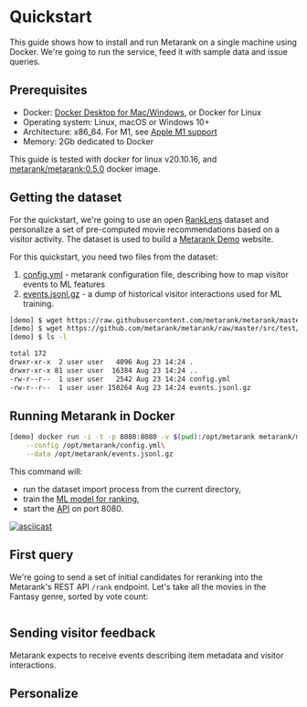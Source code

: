 # Quickstart

This guide shows how to install and run Metarank on a single machine using Docker. We're going to run the service, feed it with
sample data and issue queries.

## Prerequisites

* Docker: [Docker Desktop for Mac/Windows](https://docs.docker.com/engine/install/), or Docker for Linux
* Operating system: Linux, macOS or Windows 10+
* Architecture: x86_64. For M1, see [Apple M1 support](installation.md#apple-m1-support)
* Memory: 2Gb dedicated to Docker

This guide is tested with docker for linux v20.10.16, and [metarank/metarank:0.5.0](https://hub.docker.com/r/metarank/metarank/tags) docker image.

## Getting the dataset

For the quickstart, we're going to use an open [RankLens](https://github.com/metarank/ranklens) dataset and personalize
a set of pre-computed movie recommendations based on a visitor activity. 
The dataset is used to build a [Metarank Demo](https://demo.metarank.ai/) website. 

For this quickstart, you need two files from the dataset:
1. [config.yml](https://raw.githubusercontent.com/metarank/metarank/master/src/test/resources/ranklens/config.yml) - metarank
configuration file, describing how to map visitor events to ML features
2. [events.jsonl.gz](https://github.com/metarank/metarank/blob/master/src/test/resources/ranklens/events/events.jsonl.gz) - 
a dump of historical visitor interactions used for ML training.

```bash
[demo] $ wget https://raw.githubusercontent.com/metarank/metarank/master/src/test/resources/ranklens/config.yml
[demo] $ wget https://github.com/metarank/metarank/raw/master/src/test/resources/ranklens/events/events.jsonl.gz
[demo] $ ls -l

total 172
drwxr-xr-x  2 user user   4096 Aug 23 14:24 .
drwxr-xr-x 81 user user  16384 Aug 23 14:24 ..
-rw-r--r--  1 user user   2542 Aug 23 14:24 config.yml
-rw-r--r--  1 user user 150264 Aug 23 14:24 events.jsonl.gz

```

## Running Metarank in Docker

```bash
[demo] docker run -i -t -p 8080:8080 -v $(pwd):/opt/metarank metarank/metarank:0.5.0-SNAPSHOT-M1 standalone\
    --config /opt/metarank/config.yml\
    --data /opt/metarank/events.jsonl.gz
```

This command will:
* run the dataset import process from the current directory,
* train the [ML model for ranking](supported-ranking-models.md),
* start the [API](api_schema.md) on port 8080.

[![asciicast](https://asciinema.org/a/6D0iNkIoLWvf4vz0kvYzdqdzL.svg)](https://asciinema.org/a/6D0iNkIoLWvf4vz0kvYzdqdzL)

## First query

We're going to send a set of initial candidates for reranking into the Metarank's REST API `/rank` endpoint. Let's take
all the movies in the Fantasy genre, sorted by vote count:

```bash

```

## Sending visitor feedback

Metarank expects to receive events describing item metadata and visitor interactions.

## Personalize